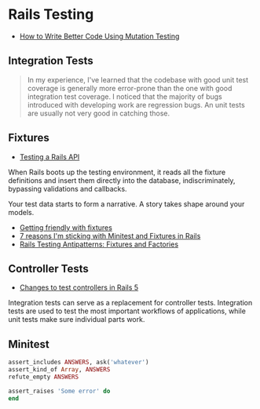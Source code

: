 # Rails Testing

* [How to Write Better Code Using Mutation Testing](https://blog.cognitohq.com/how-to-write-better-code-using-mutation-testing/)

## Integration Tests

> In my experience, I've learned that the codebase with good unit test coverage is generally more error-prone than the one with good integration test coverage. I noticed that the majority of bugs introduced with developing work are regression bugs. An unit tests are usually not very good in catching those.

## Fixtures

* [Testing a Rails API](https://johnmosesman.com/post/testing-a-rails-api/)

When Rails boots up the testing environment, it reads all the fixture definitions and insert them directly into the database, indiscriminately, bypassing validations and callbacks.

Your test data starts to form a narrative. A story takes shape around your models.

* [Getting friendly with fixtures](https://whatdoitest.com/getting-friendly-with-fixtures)
* [7 reasons I'm sticking with Minitest and Fixtures in Rails](http://brandonhilkert.com/blog/7-reasons-why-im-sticking-with-minitest-and-fixtures-in-rails/)
* [Rails Testing Antipatterns: Fixtures and Factories](https://semaphoreci.com/blog/2014/01/14/rails-testing-antipatterns-fixtures-and-factories.html)

## Controller Tests

* [Changes to test controllers in Rails 5](http://blog.bigbinary.com/2016/04/19/changes-to-test-controllers-in-rails-5.html)

Integration tests can serve as a replacement for controller tests. Integration tests are used to test the most important workflows of applications, while unit tests make sure individual parts work.

## Minitest

```ruby
assert_includes ANSWERS, ask('whatever')
assert_kind_of Array, ANSWERS
refute_empty ANSWERS

assert_raises 'Some error' do
end
```